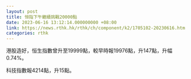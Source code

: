 ```yaml
---
layout: post
title: 恒指下午繼續挑戰20000點
date: 2023-06-16 13:12:14.000000000 +08:00
link: https://news.rthk.hk/rthk/ch/component/k2/1705102-20230616.htm
categories: rthk
---
```


港股造好，恒生指數曾升至19999點，較早時報19976點，升147點，升幅0.74%。

科技指數報4214點，升15點。
